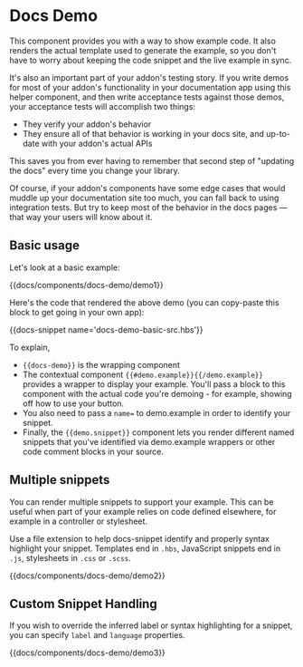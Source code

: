 # Docs Demo

This component provides you with a way to show example code. It also renders the actual template used to generate the example, so you don't have to worry about keeping the code snippet and the live example in sync.

It's also an important part of your addon's testing story. If you write demos for most of your addon's functionality in your documentation app using this helper component, and then write acceptance tests against those demos, your acceptance tests will accomplish two things:

- They verify your addon's behavior
- They ensure all of that behavior is working in your docs site, and up-to-date with your addon's actual APIs

This saves you from ever having to remember that second step of "updating the docs" every time you change your library.

Of course, if your addon's components have some edge cases that would muddle up your documentation site too much, you can fall back to using integration tests. But try to keep most of the behavior in the docs pages — that way your users will know about it.

## Basic usage

Let's look at a basic example:

{{docs/components/docs-demo/demo1}}

Here's the code that rendered the above demo (you can copy-paste this block to get going in your own app):

{{docs-snippet name='docs-demo-basic-src.hbs'}}

To explain,

- `{{docs-demo}}` is the wrapping component
- The contextual component `{{#demo.example}}{{/demo.example}}` provides a wrapper to display your example. You'll pass a block to this component with the actual code you're demoing - for example, showing off how to use your button.
- You also need to pass a `name=` to demo.example in order to identify your snippet.
- Finally, the `{{demo.snippet}}` component lets you render different named snippets that you've identified via demo.example wrappers or other code comment blocks in your source.

## Multiple snippets

You can render multiple snippets to support your example. This can be useful when part of your example relies on code defined elsewhere, for example in a controller or stylesheet.

Use a file extension to help docs-snippet identify and properly syntax highlight your snippet. Templates end in `.hbs`, JavaScript snippets end in `.js`, stylesheets in `.css` or `.scss`.

{{docs/components/docs-demo/demo2}}

## Custom Snippet Handling

If you wish to override the inferred label or syntax highlighting for a snippet, you can specify `label` and `language` properties.

{{docs/components/docs-demo/demo3}}
